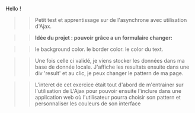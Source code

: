 Hello ! 

>>Petit test et apprentissage sur de l'asynchrone avec utilisation d'Ajax.

>>**Idée du projet : pouvoir grâce a un formulaire changer:**

>> le background color.
>> le border color.
>> le color du text.

>>Une fois celle ci validé, je viens stocker les données dans ma base de donnée locale.
>>J'affiche les resultats ensuite dans une div 'result' et au clic, je peux changer le pattern de ma page. 


>>L'interet de cet exercice était tout d'abord de m'entrainer sur l'utilisation de L'Ajax pour pouvoir ensuite
>>l'inclure dans une application web où l'utilisateur pourra choisir son pattern et personnaliser les couleurs
>>de son interface  
